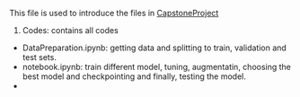 This file is used to introduce the files in [CapstoneProject](https://github.com/LeilaRanjbar82/ML-zoomcamp-course-homework/tree/main/CapstoneProject)

1. Codes: contains all codes
* DataPreparation.ipynb: getting data and splitting to train, validation and test sets.
* notebook.ipynb: train different model, tuning, augmentatin, choosing the best model and checkpointing and finally, testing the model.
* 
